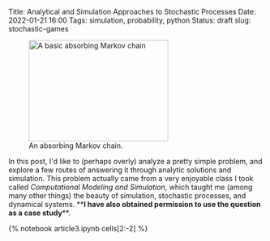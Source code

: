 Title: Analytical and Simulation Approaches to Stochastic Processes
Date: 2022-01-21 16:00
Tags: simulation, probability, python
Status: draft
slug: stochastic-games

<!-- PELICAN_BEGIN_SUMMARY -->

<figure class="styled"><img class="styled" src="/images/markov_abc.png" width="275" height="200" title="A basic absorbing Markov chain" alt="A basic absorbing Markov chain"><figcaption>An absorbing Markov chain.</figcaption></figure>

In this post, I'd like to (perhaps overly) analyze a pretty simple problem, and explore a few routes of answering it through analytic solutions and simulation. This problem actually came from a very enjoyable class I took called _Computational Modeling and Simulation_, which taught me (among many other things) the beauty of simulation, stochastic processes, and dynamical systems. \*\***I have also obtained permission to use the question as a case study**\*\*.
<!-- PELICAN_END_SUMMARY -->

{% notebook article3.ipynb cells[2:-2] %}